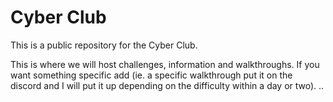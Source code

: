 <H1>Cyber Club</H1>
<p></p>
This is a public repository for the Cyber Club.
<p></p>
This is where we will host challenges, information and walkthroughs. If you want something specific add (ie. a specific walkthrough put it on the discord and I will put it up depending on the difficulty within a day or two).
..
